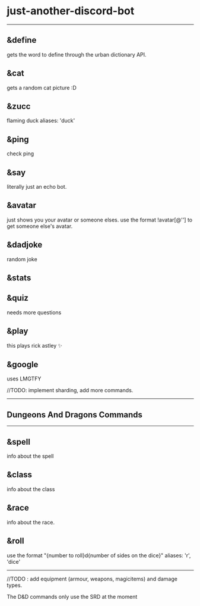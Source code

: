 # just-another-discord-bot
***

## &define 
gets the word to define through the urban dictionary API.

## &cat
gets a random cat picture :D

## &zucc 
flaming duck
aliases: 'duck'

## &ping 
check ping

## &say 
literally just an echo bot.

## &avatar 
just shows you your avatar or someone elses. use the format !avatar[@''] to get someone else's avatar.

## &dadjoke
random joke

## &stats


## &quiz
needs more questions 

## &play
this plays rick astley :sparkles:

## &google
uses LMGTFY

//TODO: implement sharding, add more commands.
***
## Dungeons And Dragons Commands
***
## &spell <spell name>
info about the spell

## &class <spell name>
info about the class
  
## &race <spell name>
info about the race. 

## &roll <args>
use the format "{number to roll}d{number of sides on the dice}" 
aliases: 'r', 'dice'
  
***

//TODO : add equipment (armour, weapons, magicitems) and damage types.

The D&D commands only use the SRD at the moment
